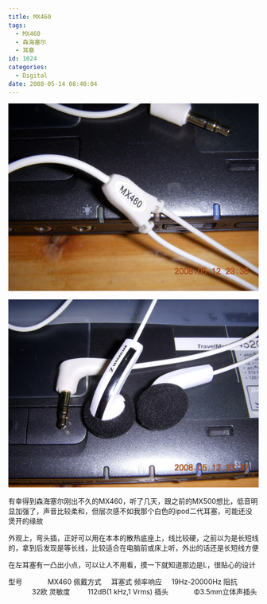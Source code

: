 ```yaml
---
title: MX460
tags:
  - MX460
  - 森海塞尔
  - 耳塞
id: 1024
categories:
  - Digital
date: 2008-05-14 08:40:04
---
```


![](/images/2008/05/14_200805140844498806_6453.jpg)

![](/images/2008/05/14_200805140844548463_6454.jpg)

有幸得到森海塞尔刚出不久的MX460，听了几天，跟之前的MX500想比，低音明显加强了，声音比较柔和，但层次感不如我那个白色的ipod二代耳塞，可能还没煲开的缘故

外观上，弯头插，正好可以用在本本的散热底座上，线比较硬，之前以为是长短线的，拿到后发现是等长线，比较适合在电脑前或床上听，外出的话还是长短线方便

在左耳塞有一凸出小点，可以让人不用看，摸一下就知道那边是L，很贴心的设计

型号             MX460
佩戴方式     耳塞式
频率响应     19Hz-20000Hz
阻抗             32欧
灵敏度         112dB(1 kHz,1 Vrms)
插头             Φ3.5mm立体声插头